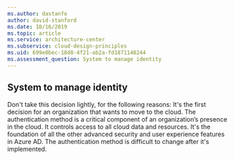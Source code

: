 ```yaml
---
ms.author: dastanfo
author: david-stanford
ms.date: 10/16/2019
ms.topic: article
ms.service: architecture-center
ms.subservice: cloud-design-principles
ms.uid: 699e0bec-18d8-4f21-ab2a-fd1871148244
ms.assessment_question: System to manage identity
---
```

## System to manage identity

Don't take this decision lightly, for the following reasons: It's the first decision for an organization that wants to move to the cloud. The authentication method is a critical component of an organization’s presence in the cloud. It controls access to all cloud data and resources. It's the foundation of all the other advanced security and user experience features in Azure AD. The authentication method is difficult to change after it's implemented.
